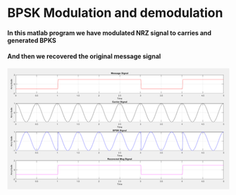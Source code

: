 # BPSK Modulation and demodulation
#### In this matlab program we have modulated NRZ signal to carries and generated BPKS
#### And then we recovered the original message signal
![BPSK](bpsk.PNG)
